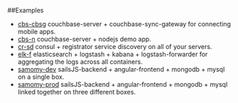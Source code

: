 ##Examples
  - [cbs-cbsg](https://github.com/aminjam/hipops-examples/tree/master/scenarios/cbs-cbsg) couchbase-server + couchbase-sync-gateway for connecting mobile apps.
  - [cbs-n](https://github.com/aminjam/hipops-examples/tree/master/scenarios/cbs-n) couchbase-server + nodejs demo app.
  - [cr-sd](https://github.com/aminjam/hipops-examples/tree/master/scenarios/cr-sd)  consul + registrator service discovery on all of your servers.
  - [elk-f](https://github.com/aminjam/hipops-examples/tree/master/scenarios/elk-f) elasticsearch + logstash + kabana + logstash-forwarder for aggregating the logs across all containers.
  - [samomy-dev](https://github.com/aminjam/hipops-examples/tree/master/scenarios/samomy-dev) sailsJS-backend + angular-frontend + mongodb + mysql on a single box.
  - [samomy-prod](https://github.com/aminjam/hipops-examples/tree/master/scenarios/samomy-prod) sailsJS-backend + angular-frontend + mongodb + mysql linked together on three different boxes.
